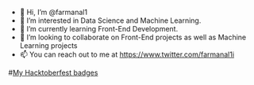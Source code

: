 - 👋 Hi, I’m @farmanal1
- 👀 I’m interested in Data Science and Machine Learning.
- 🌱 I’m currently learning Front-End Development.
- 💞️ I’m looking to collaborate on Front-End projects as well as Machine Learning projects
- 📫 You can reach out to me at https://www.twitter.com/farmanal1i

#[My Hacktoberfest badges](https://www.holopin.io/@farmanal1#badges)
